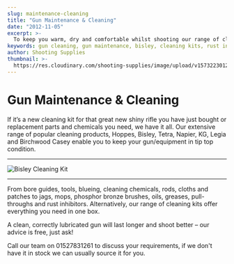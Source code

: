 ```yaml
---
slug: maintenance-cleaning
title: "Gun Maintenance & Cleaning"
date: "2012-11-05"
excerpt: >-
  To keep you warm, dry and comfortable whilst shooting our range of clothing from Harkila, Seeland, Baleno, and Bonart will be perfect.
keywords: gun cleaning, gun maintenance, bisley, cleaning kits, rust inhibitor
author: Shooting Supplies
thumbnail: >-
  https://res.cloudinary.com/shooting-supplies/image/upload/v1573223012/cleaning/Cleaning-Kit.webp
---
```


# **Gun Maintenance & Cleaning**

If it’s a new cleaning kit for that great new shiny rifle you have just bought or replacement parts and chemicals you need, we have it all. Our extensive range of popular cleaning products, Hoppes, Bisley, Tetra, Napier, KG, Legia and Birchwood Casey enable you to keep your gun/equipment in tip top condition.

---

![Bisley Cleaning Kit](https://res.cloudinary.com/shooting-supplies/image/upload/v1573223012/cleaning/Cleaning-Kit.webp)

---

From bore guides, tools, blueing, cleaning chemicals, rods, cloths and patches to jags, mops, phosphor bronze brushes, oils, greases, pull-throughs and rust inhibitors. Alternatively, our range of cleaning kits offer everything you need in one box.

A clean, correctly lubricated gun will last longer and shoot better – our advice is free, just ask!

Call our team on 01527831261 to discuss your requirements, if we don't have it in stock we can usually source it for you.
